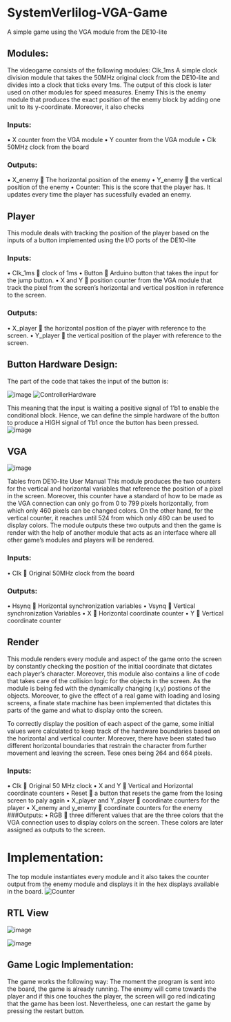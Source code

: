 # SystemVerlilog-VGA-Game
A simple game using the VGA module from the DE10-lite 

## Modules:
The videogame consists of the following modules:
Clk_1ms
A simple clock division module that takes the 50MHz original clock from the DE10-lite and divides into a clock that ticks every 1ms. The output of this clock is later used on other modules for speed measures.
Enemy
This is the enemy module that produces the exact position of the enemy block by adding one unit to its y-coordinate. Moreover, it also checks

### Inputs:
•	X counter from the VGA module
•	Y counter from the VGA module
•	Clk 50MHz clock from the board

### Outputs:
•	X_enemy  The horizontal position of the enemy
•	Y_enemy  the vertical position of the enemy
• Counter: This is the score that the player has. It updates every time the player has sucessfully evaded an enemy.

## Player
This module deals with tracking the position of the player based on the inputs of a button implemented using the I/O ports of the DE10-lite

### Inputs:
•	Clk_1ms  clock of 1ms 
•	Button  Arduino button that takes the input for the jump button.
•	X and Y  position counter from the VGA module that track the pixel from the screen’s horizontal and vertical position in reference to the screen.

### Outputs:
•	X_player  the horizontal position of the player with reference to the screen.
•	Y_player  the vertical position of the player with reference to the screen.

## Button Hardware Design:
The part of the code that takes the input of the button is:

 ![image](https://user-images.githubusercontent.com/51135069/211236618-88a4294a-7588-4b18-af5d-7251222d1d91.png)
 ![ControllerHardware](https://user-images.githubusercontent.com/51135069/226151367-ede75b88-f56f-40a2-835c-cdf12860cef9.jpg)

This meaning that the input is waiting a positive signal of 1’b1 to enable the conditional block. Hence, we can define the simple hardware of the button to produce a HIGH signal of 1’b1 once the button has been pressed. 
 ![image](https://user-images.githubusercontent.com/51135069/211236624-6b9fead8-a0a4-4643-a669-549991b6a2f6.png)
 
## VGA
 ![image](https://user-images.githubusercontent.com/51135069/211236654-7722fadf-ccf8-4861-8259-430d4656b2e6.png)

Tables from DE10-lite User Manual
This module produces the two counters for the vertical and horizontal variables that reference the position of a pixel in the screen. Moreover, this counter have a standard of how to be made as the VGA connection can only go from 0 to 799 pixels horizontally, from which only 460 pixels can be changed colors. On the other hand, for the vertical counter, it reaches until 524 from which only 480 can be used to display colors. The module outputs these two outputs and then the game is render with the help of another module that acts as an interface where all other game’s modules and players will be rendered.
### Inputs:
•	Clk  Original 50MHz clock from the board
### Outputs:
•	Hsynq  Horizontal synchronization variables
•	Vsynq  Vertical synchronization Variables
•	X   Horizontal coordinate counter
•	Y  Vertical coordinate counter

## Render
This module renders every module and aspect of the game onto the screen by constantly checking the position of the initial coordinate that dictates each player’s character. Moreover, this module also contains a line of code that takes care of the collision logic for the objects in the screen. As the module is being fed with the dynamically changing (x,y) postions of the objects. Moreover, to give the effect of a real game with loading and losing screens, a finate state machine has been implemented that dictates this parts of the game and what to display onto the screen.

To correctly display the position of each aspect of the game, some initial values were calculated to keep track of the hardware boundaries based on the horizontal and vertical counter. Moreover, there have been stated two different horizontal boundaries that restrain the character from further movement and leaving the screen. Tese ones being 264 and 664 pixels.

### Inputs:
•	Clk  Original 50 MHz clock
•	X and Y  Vertical and Horizontal coordinate counters
•	Reset  a button that resets the game from the losing screen to paly again
•	X_player and Y_player  coordinate counters for the player
•	X_enemy and y_enemy  coordinate counters for the enemy
###Outputs:
•	RGB  three different values that are the three colors that the VGA connection uses to display colors on the screen. These colors are later assigned as outputs to the screen.

# Implementation:
The top module instantiates every module and it also takes the counter output from the enemy module and displays it in the hex displays available in the board.
![Counter](https://user-images.githubusercontent.com/51135069/226151451-0572a615-7900-43df-b8c3-fbf5abb981fa.jpg)

## RTL View
![image](https://user-images.githubusercontent.com/51135069/226151191-f9d0df8e-c7ad-4050-917f-107d53f73f15.png)

![image](https://user-images.githubusercontent.com/51135069/226151162-c750c589-4c79-4d91-bcf7-8fa6ccb56162.png)
## Game Logic Implementation:
The game works the following way:
The moment the program is sent into the board, the game is already running. The enemy will come towards the player and if this one touches the player, the screen will go red indicating that the game has been lost. Nevertheless, one can restart the game by pressing the restart button.




